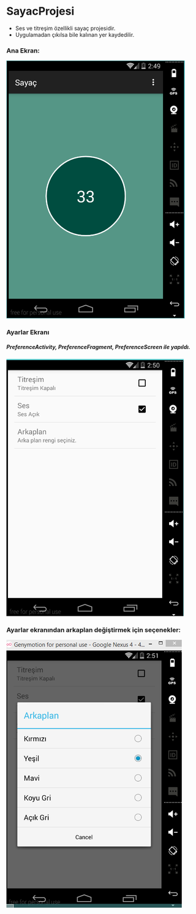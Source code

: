 # SayacProjesi
* Ses ve titreşim özellikli sayaç projesidir. 
* Uygulamadan çıkılsa bile kalınan yer kaydedilir.

### Ana Ekran:

![alt text](https://github.com/ZoneLearning/SayacProjesi/blob/master/ScreenShot/AnaEkran.PNG "ana ekran")

### Ayarlar Ekranı 
##### PreferenceActivity, PreferenceFragment, PreferenceScreen ile yapıldı.

![alt text](https://github.com/ZoneLearning/SayacProjesi/blob/master/ScreenShot/Ayarlar.PNG "ana ekran")

### Ayarlar ekranından arkaplan değiştirmek için seçenekler:

![alt text](https://github.com/ZoneLearning/SayacProjesi/blob/master/ScreenShot/Arkaplan.PNG "ana ekran")


